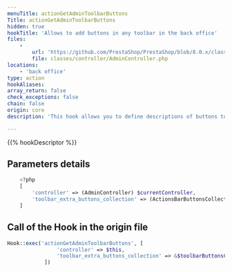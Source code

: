 ```yaml
---
menuTitle: actionGetAdminToolbarButtons
Title: actionGetAdminToolbarButtons
hidden: true
hookTitle: 'Allows to add buttons in any toolbar in the back office'
files:
    -
        url: 'https://github.com/PrestaShop/PrestaShop/blob/8.0.x/classes/controller/AdminController.php'
        file: classes/controller/AdminController.php
locations:
    - 'back office'
type: action
hookAliases: 
array_return: false
check_exceptions: false
chain: false
origin: core
description: 'This hook allows you to define descriptions of buttons to add in any toolbar of the back office'

---
```


{{% hookDescriptor %}}

## Parameters details

```php
    <?php
    [
        'controller' => (AdminController) $currentController,
        'toolbar_extra_buttons_collection' => (ActionsBarButtonsCollection) $toolbarButtonsCollection,
    ]
```

## Call of the Hook in the origin file

```php
Hook::exec('actionGetAdminToolbarButtons', [
                'controller' => $this,
                'toolbar_extra_buttons_collection' => &$toolbarButtonsCollection,
            ])
```
